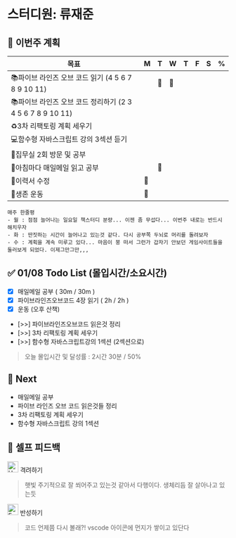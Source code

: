 # 스터디원: 류재준

## 🚀 이번주 계획

| 목표                            | M   | T   | W   | T   | F   | S   | %   |
| ------------------------------- | --- | --- | --- | --- | --- | --- | --- |
| 📚파이브 라인즈 오브 코드 읽기 (4 5 6 7 8 9 10 11)               |  | 🌠 | 🌠 |  |  |   |   |
| 📚파이브 라인즈 오브 코드 정리하기 (2 3 4 5 6 7 8 9 10 11)               |   |  |  |  |  |     |   |
| ♻️3차 리팩토링 계획 세우기             |   |   |     |   |   |   |   |
| 💻함수형 자바스크립트 강의 3섹션 듣기             |   |   |     |   |   |   |   |
| 📌집무실 2회 방문 및 공부 |  |  |  |   |  |  |   |
| 📰아침마다 매일메일 읽고 공부 |  | 🌠 |  |   |  |  |   |
| 🔨이력서 수정 | 🌠 |  |  |   |  |  |   |
| 💪생존 운동            | 🌠  |   |   |   |   |  |   |

```text
매주 한줄평
- 월 : 점점 늘어나는 일요일 책스터디 분량... 이젠 좀 무섭다... 이번주 내로는 반드시 해치우자
- 화 : 딴짓하는 시간이 늘어나고 있는것 같다. 다시 공부쪽 두뇌로 머리를 돌려보자
- 수 : 계획을 계속 미루고 있다... 마음이 붕 떠서 그런가 갑자기 안보던 게임사이트들을 둘러보게 되었다. 이제그만그만,,,
```

## ✅ 01/08 Todo List (몰입시간/소요시간) 
- [x] 매일메일 공부 ( 30m / 30m )
- [x] 파이브라인즈오브코드 4장 읽기 ( 2h / 2h )
- [x] 운동 (오후 산책)
- [>>] 파이브라인즈오브코드 읽은것 정리
- [>>] 3차 리팩토링 계획 세우기
- [>>] 함수형 자바스크립트강의 1섹션 (2섹션으로)
> 오늘 몰입시간 및 달성률 : 2시간 30분 / 50%

## 🌱 Next
- 매일메일 공부
- 파이브 라인즈 오브 코드 읽은것들 정리
- 3차 리팩토링 계획 세우기
- 함수형 자바스크립트 강의 1섹션


## 🎉 셀프 피드백

<img src="https://raw.githubusercontent.com/Tarikul-Islam-Anik/Animated-Fluent-Emojis/master/Emojis/Smilies/Hugging%20Face.png" alt="Hugging Face" width="25" height="25"> 격려하기</img>

> 햇빛 주기적으로 잘 쐬어주고 있는것 같아서 다행이다. 생체리듬 잘 살아나고 있는듯

<img src="https://raw.githubusercontent.com/Tarikul-Islam-Anik/Animated-Fluent-Emojis/master/Emojis/Smilies/Face%20with%20Monocle.png" alt="Face with Monocle" width="25" height="25"> 반성하기</img>

> 코드 언제쯤 다시 볼래?! vscode 아이콘에 먼지가 쌓이고 있단다<br>
